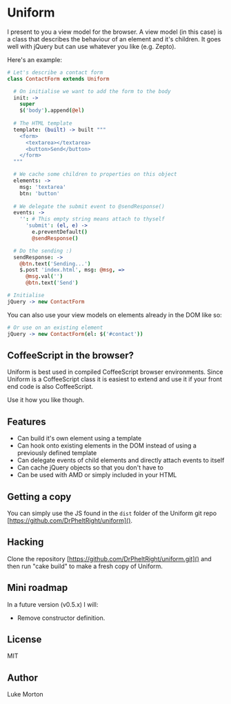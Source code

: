 # Uniform

I present to you a view model for the browser. A view model
(in this case) is a class that describes the behaviour of an
element and it's children. It goes well with jQuery but can
use whatever you like (e.g. Zepto).

Here's an example:

``` coffeescript
# Let's describe a contact form
class ContactForm extends Uniform

  # On initialise we want to add the form to the body
  init: ->
    super
    $('body').append(@el)
    
  # The HTML template
  template: (built) -> built """
    <form>
      <textarea></textarea>
      <button>Send</button>
    </form>
  """

  # We cache some children to properties on this object
  elements: ->
    msg: 'textarea'
    btn: 'button'
  
  # We delegate the submit event to @sendResponse()
  events: ->
    '': # This empty string means attach to thyself
      'submit': (el, e) ->
        e.preventDefault()
        @sendResponse()

  # Do the sending :)
  sendResponse: ->
    @btn.text('Sending...')
    $.post 'index.html', msg: @msg, =>
      @msg.val('')
      @btn.text('Send')

# Initialise
jQuery -> new ContactForm
```

You can also use your view models on elements already in
the DOM like so:

``` coffeescript
# Or use on an existing element
jQuery -> new ContactForm(el: $('#contact'))
```

## CoffeeScript in the browser?

Uniform is best used in compiled CoffeeScript browser
environments. Since Uniform is a CoffeeScript class it is
easiest to extend and use it if your front end code is also
CoffeeScript.

Use it how you like though.

## Features

 - Can build it's own element using a template
 - Can hook onto existing elements in the DOM instead of using
   a previously defined template
 - Can delegate events of child elements and directly attach
   events to itself
 - Can cache jQuery objects so that you don't have to
 - Can be used with AMD or simply included in your HTML

## Getting a copy

You can simply use the JS found in the `dist` folder of the
Uniform git repo [https://github.com/DrPheltRight/uniform]().

## Hacking

Clone the repository [https://github.com/DrPheltRight/uniform.git]()
and then run "cake build" to make a fresh copy of Uniform.

## Mini roadmap

In a future version (v0.5.x) I will:

 - Remove constructor definition.

## License

MIT

## Author

Luke Morton
